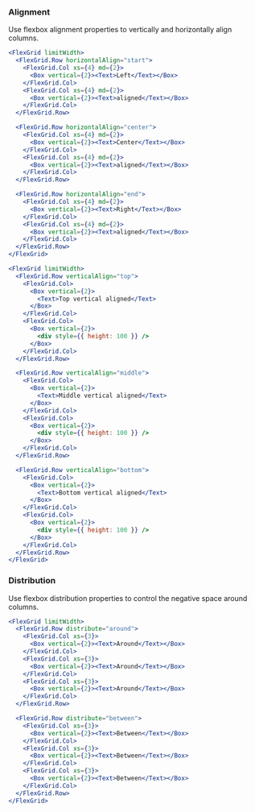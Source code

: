 ### Alignment

Use flexbox alignment properties to vertically and horizontally align columns.

```jsx { "props": { "className": "docs_full-width-playground docs_flex-grid-coloring" } }
<FlexGrid limitWidth>
  <FlexGrid.Row horizontalAlign="start">
    <FlexGrid.Col xs={4} md={2}>
      <Box vertical={2}><Text>Left</Text></Box>
    </FlexGrid.Col>
    <FlexGrid.Col xs={4} md={2}>
      <Box vertical={2}><Text>aligned</Text></Box>
    </FlexGrid.Col>
  </FlexGrid.Row>

  <FlexGrid.Row horizontalAlign="center">
    <FlexGrid.Col xs={4} md={2}>
      <Box vertical={2}><Text>Center</Text></Box>
    </FlexGrid.Col>
    <FlexGrid.Col xs={4} md={2}>
      <Box vertical={2}><Text>aligned</Text></Box>
    </FlexGrid.Col>
  </FlexGrid.Row>

  <FlexGrid.Row horizontalAlign="end">
    <FlexGrid.Col xs={4} md={2}>
      <Box vertical={2}><Text>Right</Text></Box>
    </FlexGrid.Col>
    <FlexGrid.Col xs={4} md={2}>
      <Box vertical={2}><Text>aligned</Text></Box>
    </FlexGrid.Col>
  </FlexGrid.Row>
</FlexGrid>
```

```jsx { "props": { "className": "docs_full-width-playground docs_flex-grid-coloring" } }
<FlexGrid limitWidth>
  <FlexGrid.Row verticalAlign="top">
    <FlexGrid.Col>
      <Box vertical={2}>
        <Text>Top vertical aligned</Text>
      </Box>
    </FlexGrid.Col>
    <FlexGrid.Col>
      <Box vertical={2}>
        <div style={{ height: 100 }} />
      </Box>
    </FlexGrid.Col>
  </FlexGrid.Row>

  <FlexGrid.Row verticalAlign="middle">
    <FlexGrid.Col>
      <Box vertical={2}>
        <Text>Middle vertical aligned</Text>
      </Box>
    </FlexGrid.Col>
    <FlexGrid.Col>
      <Box vertical={2}>
        <div style={{ height: 100 }} />
      </Box>
    </FlexGrid.Col>
  </FlexGrid.Row>

  <FlexGrid.Row verticalAlign="bottom">
    <FlexGrid.Col>
      <Box vertical={2}>
        <Text>Bottom vertical aligned</Text>
      </Box>
    </FlexGrid.Col>
    <FlexGrid.Col>
      <Box vertical={2}>
        <div style={{ height: 100 }} />
      </Box>
    </FlexGrid.Col>
  </FlexGrid.Row>
</FlexGrid>
```

### Distribution

Use flexbox distribution properties to control the negative space around columns.

```jsx { "props": { "className": "docs_full-width-playground docs_flex-grid-coloring" } }
<FlexGrid limitWidth>
  <FlexGrid.Row distribute="around">
    <FlexGrid.Col xs={3}>
      <Box vertical={2}><Text>Around</Text></Box>
    </FlexGrid.Col>
    <FlexGrid.Col xs={3}>
      <Box vertical={2}><Text>Around</Text></Box>
    </FlexGrid.Col>
    <FlexGrid.Col xs={3}>
      <Box vertical={2}><Text>Around</Text></Box>
    </FlexGrid.Col>
  </FlexGrid.Row>

  <FlexGrid.Row distribute="between">
    <FlexGrid.Col xs={3}>
      <Box vertical={2}><Text>Between</Text></Box>
    </FlexGrid.Col>
    <FlexGrid.Col xs={3}>
      <Box vertical={2}><Text>Between</Text></Box>
    </FlexGrid.Col>
    <FlexGrid.Col xs={3}>
      <Box vertical={2}><Text>Between</Text></Box>
    </FlexGrid.Col>
  </FlexGrid.Row>
</FlexGrid>
```
